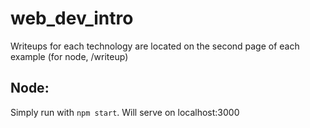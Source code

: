 # web_dev_intro
Writeups for each technology are located on the second page of each example (for node, /writeup)

## Node:
Simply run with `npm start`. Will serve on localhost:3000
